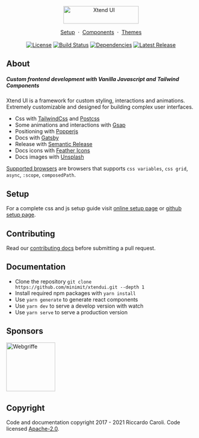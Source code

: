 <p align="center">
  <a href="https://xtendui.com/" title="Xtend UI" style="display: inline-block;">
    <img src="https://raw.githubusercontent.com/minimit/xtendui/master/static/logo-readme.svg" loading="eager" alt="Xtend UI" width="200" height="47">
  </a>
</p>

<p align="center">
  <a href="https://xtendui.com/introduction/setup">Setup</a>&nbsp;&nbsp;·&nbsp;&nbsp;<a href="https://xtendui.com/components">Components</a>&nbsp;&nbsp;·&nbsp;&nbsp;<a href="https://xtendui.com/themes">Themes</a>
  <br/><br/>
  <a href="https://github.com/minimit/xtendui/blob/beta/LICENSE" title="License" style="display: inline-block;">
    <img src="https://img.shields.io/npm/l/xtendui.svg?style=flat-square" alt="License" loading="eager">
  </a>
  <a href="https://github.com/minimit/xtendui/actions?query=workflow%3ARelease" title="Build Status" style="display: inline-block;">
    <img src="https://img.shields.io/github/workflow/status/minimit/xtendui/Release?style=flat-square" alt="Build Status" loading="eager">
  </a>
  <a href="https://depfu.com/repos/github/minimit/xtendui" title="Dependencies" style="display: inline-block;">
    <img src="https://img.shields.io/depfu/minimit/xtendui?style=flat-square" alt="Dependencies" loading="eager">
  </a>
  <a href="https://www.npmjs.com/package/xtendui" title="Latest Release" style="display: inline-block;">
    <img src="https://img.shields.io/npm/v/xtendui.svg?style=flat-square" alt="Latest Release" loading="eager">
  </a>
</p>

## About

##### Custom frontend development with Vanilla Javascript and Tailwind Components

Xtend UI is a framework for custom styling, interactions and animations. Extremely customizable and designed for building complex user interfaces.

* Css with [TailwindCss](https://tailwindcss.com/) and [Postcss](https://postcss.org/)
* Some animations and interactions with [Gsap](https://greensock.com/gsap/)
* Positioning with [Popperjs](https://popper.js.org/)
* Docs with [Gatsby](https://www.gatsbyjs.com/)
* Release with [Semantic Release](https://github.com/semantic-release/semantic-release)
* Docs icons with [Feather Icons](https://feathericons.com/)
* Docs images with [Unsplash](https://source.unsplash.com/)

[Supported browsers](https://github.com/minimit/xtendui/blob/beta/.browserslistrc) are browsers that supports `css variables`, `css grid`, `async`, `:scope`,  `composedPath`.

## Setup

For a complete css and js setup guide visit [online setup page](https://xtendui.com/introduction/setup) or [github setup page](https://github.com/minimit/xtendui/blob/beta/SETUP.md).

## Contributing

Read our [contributing docs](https://github.com/minimit/xtendui/blob/beta/.github/CONTRIBUTING.md) before submitting a pull request.

## Documentation

* Clone the repository `git clone https://github.com/minimit/xtendui.git --depth 1`
* Install required npm packages with `yarn install`
* Use `yarn generate` to generate react components
* Use `yarn dev` to serve a develop version with watch
* Use `yarn serve` to serve a production version

## Sponsors

<a href="https://www.webgriffe.com/" target="_blank" rel="noopener" title="Webgriffe" style="display: inline-block;">
  <img src="https://raw.githubusercontent.com/minimit/xtendui/1.0-dev/static/support/webgriffe.svg" loading="eager" alt="Webgriffe" width="130px">
</a>
&nbsp;&nbsp;

## Copyright

Code and documentation copyright 2017 - 2021 Riccardo Caroli. Code licensed [Apache-2.0](https://github.com/minimit/xtendui/blob/beta/LICENSE).

